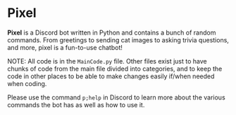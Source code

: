 # Pixel 
**Pixel** is a Discord bot written in Python and contains a bunch of random commands. From greetings to sending cat images to asking trivia questions, and more, pixel is a fun-to-use chatbot!

NOTE: All code is in the ``MainCode.py`` file. Other files exist just to have chunks of code from the main file divided into categories, and to keep the code in other places to be able to make changes easily if/when needed when coding.

Please use the command `p;help` in Discord to learn more about the various commands the bot has as well as how to use it.

